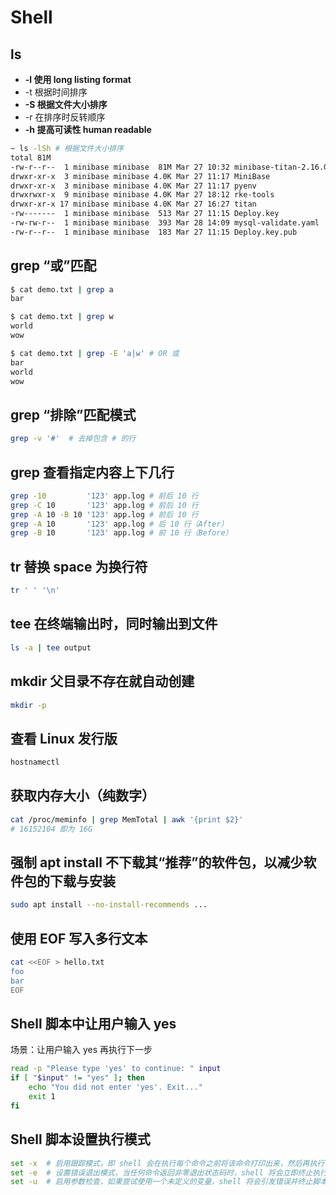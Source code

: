# Shell

## ls

* **-l 使用 long listing format**
* -t 根据时间排序
* **-S 根据文件大小排序**
* -r 在排序时反转顺序
* **-h 提高可读性 human readable**

```bash
~ ls -lSh # 根据文件大小排序
total 81M
-rw-r--r--  1 minibase minibase  81M Mar 27 10:32 minibase-titan-2.16.0.tar.gz
drwxr-xr-x  3 minibase minibase 4.0K Mar 27 11:17 MiniBase
drwxr-xr-x  3 minibase minibase 4.0K Mar 27 11:17 pyenv
drwxrwxr-x  9 minibase minibase 4.0K Mar 27 18:12 rke-tools
drwxr-xr-x 17 minibase minibase 4.0K Mar 27 16:27 titan
-rw-------  1 minibase minibase  513 Mar 27 11:15 Deploy.key
-rw-rw-r--  1 minibase minibase  393 Mar 28 14:09 mysql-validate.yaml
-rw-r--r--  1 minibase minibase  183 Mar 27 11:15 Deploy.key.pub
```

## grep “或”匹配

```bash
$ cat demo.txt | grep a
bar
```

```bash
$ cat demo.txt | grep w
world
wow
```

```bash
$ cat demo.txt | grep -E 'a|w' # OR 或
bar
world
wow
```

## grep “排除”匹配模式

```bash
grep -v '#'  # 去掉包含 # 的行
```

## grep 查看指定内容上下几行

```bash
grep -10         '123' app.log # 前后 10 行
grep -C 10       '123' app.log # 前后 10 行
grep -A 10 -B 10 '123' app.log # 前后 10 行
grep -A 10       '123' app.log # 后 10 行（After）
grep -B 10       '123' app.log # 前 10 行（Before）
```

## tr 替换 space 为换行符

```bash
tr ' ' '\n'
```

## tee 在终端输出时，同时输出到文件

```bash
ls -a | tee output
```

## mkdir 父目录不存在就自动创建

```bash
mkdir -p
```

## 查看 Linux 发行版

```bash
hostnamectl
```

## 获取内存大小（纯数字）

```bash
cat /proc/meminfo | grep MemTotal | awk '{print $2}'
# 16152104 即为 16G
```

## 强制 apt install 不下载其“推荐”的软件包，以减少软件包的下载与安装

```bash
sudo apt install --no-install-recommends ...
```

## 使用 EOF 写入多行文本

```bash
cat <<EOF > hello.txt
foo
bar
EOF
```

## Shell 脚本中让用户输入 yes

场景：让用户输入 yes 再执行下一步

```bash
read -p "Please type 'yes' to continue: " input 
if [ "$input" != "yes" ]; then 
    echo "You did not enter 'yes'. Exit..."
    exit 1
fi
```

## Shell 脚本设置执行模式

```bash
set -x  # 启用跟踪模式，即 shell 会在执行每个命令之前将该命令打印出来，然后再执行它
set -e  # 设置错误退出模式，当任何命令返回非零退出状态码时，shell 将会立即终止执行，并退出脚本
set -u  # 启用参数检查，如果尝试使用一个未定义的变量，shell 将会引发错误并终止脚本的执行
```
